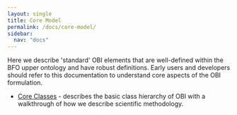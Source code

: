 ```yaml
---
layout: single
title: Core Model
permalink: /docs/core-model/
sidebar:
  nav: "docs"
---
```


Here we describe 'standard' OBI elements that are well-defined within the BFO upper ontology and have robust definitions. Early users and developers should refer to this documentation to understand core aspects of the OBI formulation. 

* [Core Classes](/docs/core-classes) - describes the basic class hierarchy of OBI with a walkthrough of how we describe scientific methodology.    